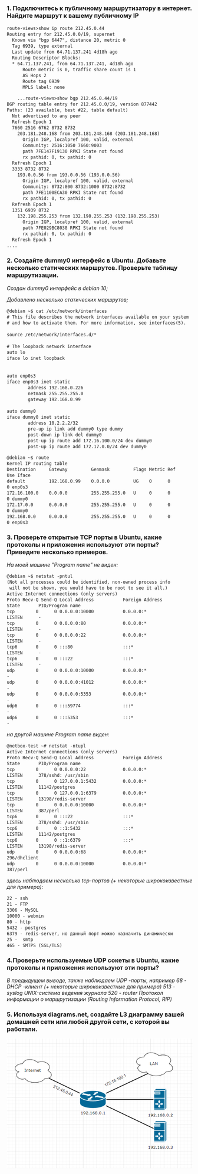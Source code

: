 ### 1. Подключитесь к публичному маршрутизатору в интернет. Найдите маршрут к вашему публичному IP

````
route-views>show ip route 212.45.0.44
Routing entry for 212.45.0.0/19, supernet
  Known via "bgp 6447", distance 20, metric 0
  Tag 6939, type external
  Last update from 64.71.137.241 4d18h ago
  Routing Descriptor Blocks:
  * 64.71.137.241, from 64.71.137.241, 4d18h ago
      Route metric is 0, traffic share count is 1
      AS Hops 2
      Route tag 6939
      MPLS label: none
````

````
	...route-views>show bgp 212.45.0.44/19
BGP routing table entry for 212.45.0.0/19, version 877442
Paths: (23 available, best #22, table default)
  Not advertised to any peer
  Refresh Epoch 1
  7660 2516 6762 8732 8732
    203.181.248.168 from 203.181.248.168 (203.181.248.168)
      Origin IGP, localpref 100, valid, external
      Community: 2516:1050 7660:9003
      path 7FE147F19130 RPKI State not found
      rx pathid: 0, tx pathid: 0
  Refresh Epoch 1
  3333 8732 8732
    193.0.0.56 from 193.0.0.56 (193.0.0.56)
      Origin IGP, localpref 100, valid, external
      Community: 8732:800 8732:1000 8732:8732
      path 7FE1100ECA30 RPKI State not found
      rx pathid: 0, tx pathid: 0
  Refresh Epoch 1
  1351 6939 8732
    132.198.255.253 from 132.198.255.253 (132.198.255.253)
      Origin IGP, localpref 100, valid, external
      path 7FE029BC8038 RPKI State not found
      rx pathid: 0, tx pathid: 0
  Refresh Epoch 1
....
````

### 2. Создайте dummy0 интерфейс в Ubuntu. Добавьте несколько статических маршрутов. Проверьте таблицу маршрутизации.

*Создан dummy0 интерфейс в debian 10;*

*Добавлено несколько статических маршрутов;*

```
@debian ~$ cat /etc/network/interfaces
# This file describes the network interfaces available on your system
# and how to activate them. For more information, see interfaces(5).

source /etc/network/interfaces.d/*

# The loopback network interface
auto lo
iface lo inet loopback


auto enp0s3
iface enp0s3 inet static
        address 192.168.0.226
        netmask 255.255.255.0
        gateway 192.168.0.99

auto dummy0
iface dummy0 inet static
        address 10.2.2.2/32
        pre-up ip link add dummy0 type dummy
        post-down ip link del dummy0
        post-up ip route add 172.16.100.0/24 dev dummy0
        post-up ip route add 172.17.0.0/24 dev dummy0
```

```
@debian ~$ route
Kernel IP routing table
Destination     Gateway         Genmask         Flags Metric Ref    Use Iface
default         192.168.0.99    0.0.0.0         UG    0      0        0 enp0s3
172.16.100.0    0.0.0.0         255.255.255.0   U     0      0        0 dummy0
172.17.0.0      0.0.0.0         255.255.255.0   U     0      0        0 dummy0
192.168.0.0     0.0.0.0         255.255.255.0   U     0      0        0 enp0s3
```

### 3. Проверьте открытые TCP порты в Ubuntu, какие протоколы и приложения используют эти порты? Приведите несколько примеров.

*На моей машине "Program name" не виден:*

````
@debian ~$ netstat -pntul
(Not all processes could be identified, non-owned process info
 will not be shown, you would have to be root to see it all.)
Active Internet connections (only servers)
Proto Recv-Q Send-Q Local Address           Foreign Address         State       PID/Program name
tcp        0      0 0.0.0.0:10000           0.0.0.0:*               LISTEN      -
tcp        0      0 0.0.0.0:80              0.0.0.0:*               LISTEN      -
tcp        0      0 0.0.0.0:22              0.0.0.0:*               LISTEN      -
tcp6       0      0 :::80                   :::*                    LISTEN      -
tcp6       0      0 :::22                   :::*                    LISTEN      -
udp        0      0 0.0.0.0:10000           0.0.0.0:*                           -
udp        0      0 0.0.0.0:41012           0.0.0.0:*                           -
udp        0      0 0.0.0.0:5353            0.0.0.0:*                           -
udp6       0      0 :::59774                :::*                                -
udp6       0      0 :::5353                 :::*                                -
````

*на другой машине Program name виден:*

````
@netbox-test ~# netstat -ntupl
Active Internet connections (only servers)
Proto Recv-Q Send-Q Local Address           Foreign Address         State       PID/Program name
tcp        0      0 0.0.0.0:22              0.0.0.0:*               LISTEN      378/sshd: /usr/sbin
tcp        0      0 127.0.0.1:5432          0.0.0.0:*               LISTEN      11142/postgres
tcp        0      0 127.0.0.1:6379          0.0.0.0:*               LISTEN      13198/redis-server
tcp        0      0 0.0.0.0:10000           0.0.0.0:*               LISTEN      387/perl
tcp6       0      0 :::22                   :::*                    LISTEN      378/sshd: /usr/sbin
tcp6       0      0 ::1:5432                :::*                    LISTEN      11142/postgres
tcp6       0      0 ::1:6379                :::*                    LISTEN      13198/redis-server
udp        0      0 0.0.0.0:68              0.0.0.0:*                           296/dhclient
udp        0      0 0.0.0.0:10000           0.0.0.0:*                           387/perl
````

*здесь наблюдаем несколько tcp-портов (+ некоторые широкоизвестные для примера):*

````
22 - ssh 
21 - FTP
3306 - MySQL
10000 - webmin
80 - http 
5432 - postgres
6379 - redis-server, но данный порт можно назначить динамически
25 -  smtp
465 - SMTPS (SSL/TLS)
````

### 4.Проверьте используемые UDP сокеты в Ubuntu, какие протоколы и приложения используют эти порты?

*В предыдущем выводе, также наблюдаем UDP -порты,
например 68 - DHCP -клиент (+ некоторые широкоизвестные для примера)
513 - syslog  UNIX-система ведения журнала
520 - router Протокол информации о маршрутизации (Routing Information Protocol, RIP)*

### 5. Используя diagrams.net, создайте L3 диаграмму вашей домашней сети или любой другой сети, с которой вы работали.
![](2022-01-25_174305.png)
